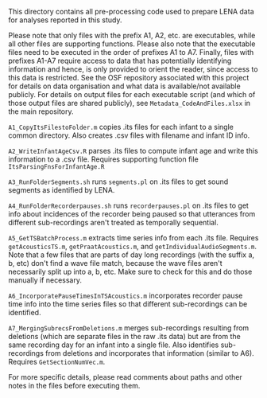 This directory contains all pre-processing code used to prepare LENA data for analyses reported in this study. 

Please note that only files with the prefix A1, A2, etc. are executables, while all other files are supporting functions. Please also note that the executable files need to be executed in the order of prefixes A1 to A7. Finally, files with prefixes A1-A7 require access to data that has potentially identifying information and hence, is only provided to orient the reader, since access to this data is restricted. See the OSF repository associated with this project for details on data organisation and what data is available/not available publicly. For details on output files for each executable script (and which of those output files are shared publicly), see `Metadata_CodeAndFiles.xlsx` in the main repository. 

`A1_CopyItsFilestoFolder.m` copies .its files for each infant to a single common directory. Also creates .csv files with filename and infant ID info.

`A2_WriteInfantAgeCsv.R` parses .its files to compute infant age and write this information to a .csv file. Requires supporting function file `ItsParsingFnsForInfantAge.R`

`A3_RunFolderSegments.sh` runs `segments.pl` on .its files to get sound segments as identified by LENA.

`A4_RunFolderRecorderpauses.sh` runs `recorderpauses.pl` on .its files to get info about incidences of the recorder being paused so that utterances from different sub-recordings aren't treated as temporally sequential.

`A5_GetTSBatchProcess.m` extracts time series info from each .its file. Requires `getAcousticsTS.m`, `getPraatAcoustics.m`, and `getIndividualAudioSegments.m`. Note that a few files that are parts of day long recordings (with the suffix a, b, etc) don't find a wave file match, because the wave files aren't necessarily split up into a, b, etc. Make sure to check for this and do those manually if necessary.

`A6_IncorporatePauseTimesInTSAcoustics.m` incorporates recorder pause time info into the time series files so that different sub-recordings can be identified.

`A7_MergingSubrecsFromDeletions.m` merges sub-recordings resulting from deletions (which are separate files in the raw .its data) but are from the same recording day for an infant into a single file. Also identifies sub-recordings from deletions and incorporates that information (similar to A6). Requires `GetSectionNumVec.m`.

For more specific details, please read comments about paths and other notes in the files before executing them. 
